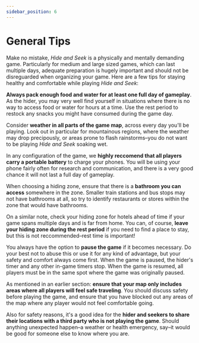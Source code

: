 ```yaml
---
sidebar_position: 6
---
```

# General Tips

Make no mistake, *Hide and Seek* is a physically and mentally demanding game. Particularly for medium and large sized games, which can last multiple days, adequate preparation is hugely important and should not be disreguarded when organizing your game. Here are a few tips for staying healthy and comfortable while playing *Hide and Seek*:

**Always pack enough food and water for at least one full day of gameplay**. As the hider, you may very well find yourself in situations where there is no way to access food or water for hours at a time. Use the rest period to restock any snacks you might have consumed during the game day.

Consider **weather in all parts of the game map**, across every day you'll be playing. Look out in particular for mountainous regions, where the weather may drop precipously, or areas prone to flash rainstorms–you do not want to be playing *Hide and Seek* soaking wet.

In any configuration of the game, we **highly reccomend that all players carry a portable battery** to charge your phones. You will be using your phone fairly often for research and communication, and there is a very good chance it will not last a full day of gameplay.

When choosing a hiding zone, ensure that there is a **bathroom you can access** somewhere in the zone. Smaller train stations and bus stops may not have bathrooms at all, so try to identify restaurants or stores within the zone that would have bathrooms.

On a similar note, check your hiding zone for hotels ahead of time if your game spans multiple days and is far from home. You can, of course, **leave your hiding zone during the rest period** if you need to find a place to stay, but this is not reccommended–rest time is important!

You always have the option to **pause the game** if it becomes necessary. Do your best not to abuse this or use it for any kind of advantage, but your safety and comfort always come first. When the game is paused, the hider's timer and any other in-game timers stop. When the game is resumed, all players must be in the same spot where the game was originally paused.

As mentioned in an earlier section: **ensure that your map only includes areas where all players will feel safe traveling**. You should discuss safety before playing the game, and ensure that you have blocked out any areas of the map where any player would not feel comfortable going.

Also for safety reasons, it's a good idea for the **hider and seekers to share their locations with a third party who is not playing the game**. Should anything unexpected happen–a weather or health emergency, say–it would be good for someone else to know where you are.
